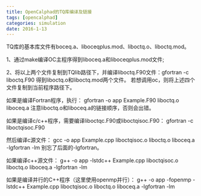 ```yaml
---
title: OpenCalphad的TQ库编译及链接
tags: [opencalphad]
categories: simulation
date: 2016-1-13
---
```

TQ库的基本库文件有boceq.a、liboceqplus.mod、liboctq.o、liboctq.mod。

1、通过make编译OC主程序得到liboceq.a和liboceqplus.mod文件;

2、将以上两个文件复制到TQlib路径下，并编译liboctq.F90文件：gfortran -c liboctq.F90
得到liboctq.o和liboctq.mod两个文件。
若想调用oc，则将上述四个文件复制到当前程序路径下。

如果是编译Fortran程序，执行：
gfortran -o app Example.F90 liboctq.o liboceq.a
注意liboctq.o和liboceq.a的链接顺序，否则会出错。

如果是编译c/c++程序，需要编译liboctqc.F90或liboctqisoc.F90：
gfortran -c liboctqisoc.F90

然后编译c源文件：
gcc -o app Example.cpp liboctqisoc.o liboctq.o liboceq.a -lgfortran -lm
别忘了后面的-lgfortran。

如果编译c++源文件：
g++ -o app -lstdc++ Example.cpp liboctqisoc.o liboctq.o liboceq.a -lgfortran -lm

如果是编译并行的C++程序（这里使用openmp并行）：
g++ -o app -fopenmp -lstdc++ Example.cpp liboctqisoc.o liboctq.o liboceq.a -lgfortran -lm

